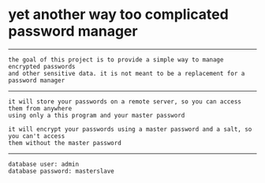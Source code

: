 # yet another way too complicated password manager

***

    the goal of this project is to provide a simple way to manage encrypted passwords
    and other sensitive data. it is not meant to be a replacement for a password manager

***

    it will store your passwords on a remote server, so you can access them from anywhere
    using only a this program and your master password

    it will encrypt your passwords using a master password and a salt, so you can't access
    them without the master password

***

    database user: admin
    database password: masterslave